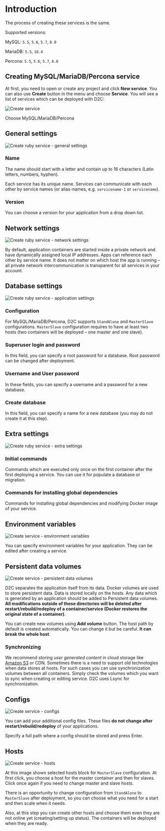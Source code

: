 # Introduction

The process of creating these services is the same.

Supported versions:

MySQL: `5.5`, `5.6`, `5.7`, `8.0`

MariaDB: `5.5`, `10.4`

Percona: `5.5`, `5.6`, `5.7`, `8.0`

## Creating MySQL/MariaDB/Percona service

At first, you need to open or create any project and click **New service**. You can also use **Create** button in the menu and choose **Service**. You will see a list of services which can be deployed with D2C:

![Create service](../../img/new_interface/create_service.png)

Choose MySQL/MariaDB/Percona

## General settings

![Create ruby service - general settings](../../img/new_interface/creating_service_maria_general_settings.png)

### Name

The name should start with a letter and contain up to 16 characters (Latin letters, numbers, hyphen).

Each service has its unique name. Services can communicate with each other by service names (or alias-names, e.g. `servicename-1` or `servicename`).

### Version

You can choose a version for your application from a drop down list.

## Network settings

![Create ruby service - network settings](../../img/new_interface/creating_service_maria_network_settings.png)

By default, application containers are started inside a private network and have dynamically assigned local IP addresses. Apps can reference each other by service name. It does not matter on which host the app is running – all private network intercommunication is transparent for all services in your account.

## Database settings

![Create ruby service - application settings](../../img/new_interface/creating_service_maria_database_settings.png)

### Configuration

For MySQL/MariaDB/Percona, D2C supports `StandAlone` and `MasterSlave` configurations. `MasterSlave` configuration requires to have at least two hosts (two containers will be deployed – one master and one slave).

### Superuser login and password

In this field, you can specify a root password for a database. Root password can be changed after deployment.

### Username and User password

In these fields, you can specify a username and a password for a new database.

### Create database

In this field, you can specify a name for a new database (you may do not create it at this step).

## Extra settings

![Create ruby service - extra settings](../../img/new_interface/creating_service_db_extra_settings.png)

### Initial commands

Commands which are executed only once on the first container after the first deploying a service. You can use it for populate a database or migration.

### Commands for installing global dependencies

Commands for installing global dependencies and modifying Docker image of your service.

## Environment variables

![Create service - environment variables](../../img/new_interface/creating_service_db_env.png)

You can specify environment variables for your application. They can be edited after creating a service.

## Persistent data volumes

![Create service - persistent data volumes](../../img/new_interface/creating_service_maria_volumes.png)

D2C separates the application itself from its data. Docker volumes are used to store persistent data. Data is stored locally on the hosts. Any data which is generated by an application should be added to Persistent data volumes. **All modifications outside of these directories will be deleted after restart/rebuild/redeploy of a container/service (Docker restores the original state of a container)**.

You can create new volumes using **Add volume** button.
The host path by default is created automatically. You can change it but be careful. **It can break the whole host**.

### Synchronizing

We recommend storing _user generated content_ in cloud storage like [Amazon S3](https://aws.amazon.com/s3/) or CDN. Sometimes there is a need to support old technologies when data stores at hosts. For such cases you can use synchronization volumes between all containers. Simply check the volumes which you want to sync when creating or editing service. D2C uses Lsync for synchronization.

## Configs

![Create service - configs](../../img/new_interface/creating_service_maria_configs.png)

You can add your additional config files. These files **do not change after restart/rebuild/redeploy** of your applications.

Specify a full path where a config should be stored and press Enter.

## Hosts

![Create service - hosts](../../img/new_interface/creating_service_db_select_hosts.png)

At this image shown selected hosts block for `MasterSlave` configuration. At first click, you choose a host for the master container and then for slaves. Click once again if you need to change master and slave hosts.

There is an opportunity to change configuration from `StandAlone` to `MasterSlave` after deployment, so you can choose what you need for a start and then scale when it needs.

Also, at this step you can create other hosts and choose them even they are not online yet (creating/setting up status). The containers will be deployed when they are ready.
